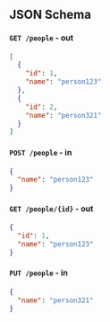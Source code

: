 ## JSON Schema

#### `GET /people` - out
```json
[
  {
    "id": 1,
    "name": "person123"
  },
  {
    "id": 2,
    "name": "person321"
  }
]
```

#### `POST /people` - in
```json
{
  "name": "person123"
}
```

#### `GET /people/{id}` - out
```json
{
  "id": 1,
  "name": "person123"
}
```

#### `PUT /people` - in
```json
{
  "name": "person321"
}
```
